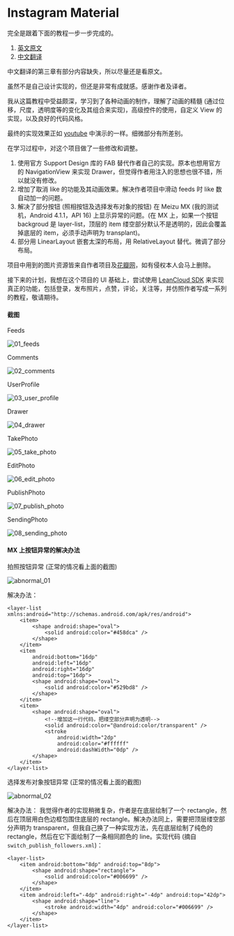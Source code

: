 # Instagram Material

完全是跟着下面的教程一步一步完成的。

1. [英文原文](http://frogermcs.github.io/Instagram-with-Material-Design-concept-is-getting-real-the-summary/)
2. [中文翻译](http://www.jcodecraeer.com/a/anzhuokaifa/androidkaifa/2015/0509/2852.html)

中文翻译的第三章有部分内容缺失，所以尽量还是看原文。

虽然不是自己设计实现的，但还是非常有成就感。感谢作者及译者。

我从这篇教程中受益颇深，学习到了各种动画的制作，理解了动画的精髓 (通过位移，尺度，透明度等的变化及其组合来实现)，高级控件的使用，自定义 View 的实现，以及良好的代码风格。

最终的实现效果正如 [youtube](https://www.youtube.com/watch?v=VpLP__Vupxw) 中演示的一样。细微部分有所差别。

在学习过程中，对这个项目做了一些修改和调整。

1. 使用官方 Support Design 库的 FAB 替代作者自己的实现。原本也想用官方的 NavigationView 来实现 Drawer，但觉得作者用注入的思想也很不错，所以就没有修改。
2. 增加了取消 like 的功能及其动画效果。解决作者项目中滑动 feeds 时 like 数自动加一的问题。
3. 解决了部分按钮 (照相按钮及选择发布对象的按钮) 在 Meizu MX (我的测试机，Android 4.1.1，API 16) 上显示异常的问题。(在 MX 上，如果一个按钮 backgroud 是 layer-list，顶层的 item 缕空部分默认不是透明的，因此会覆盖掉底层的 item，必须手动声明为 transplant)。
4. 部分用 LinearLayout 嵌套太深的布局，用 RelativeLayout 替代。微调了部分布局。

项目中用到的图片资源皆来自作者项目及[花瓣网](http://huaban.com/)，如有侵权本人会马上删除。

接下来的计划，我想在这个项目的 UI 基础上，尝试使用 [LeanCloud SDK](https://leancloud.cn/) 来实现真正的功能，包括登录，发布照片，点赞，评论，关注等，并仿照作者写成一系列的教程，敬请期待。

#### 截图
Feeds

![01_feeds](apk/01_feeds.jpg)

Comments

![02_comments](apk/02_comments.jpg)

UserProfile

![03_user_profile](apk/03_user_profile.jpg)

Drawer

![04_drawer](apk/04_drawer.jpg)

TakePhoto

![05_take_photo](apk/05_take_photo.jpg)

EditPhoto

![06_edit_photo](apk/06_edit_photo.jpg)

PublishPhoto

![07_publish_photo](apk/07_publish_photo.jpg)

SendingPhoto

![08_sending_photo](apk/08_sending_photo.jpg)

#### MX 上按钮异常的解决办法
拍照按钮异常 (正常的情况看上面的截图)

![abnormal_01](apk/abnormal_01.jpg)

解决办法：

    <layer-list xmlns:android="http://schemas.android.com/apk/res/android">
        <item>
            <shape android:shape="oval">
                <solid android:color="#458dca" />
            </shape>
        </item>
        <item
            android:bottom="16dp"
            android:left="16dp"
            android:right="16dp"
            android:top="16dp">
            <shape android:shape="oval">
                <solid android:color="#529bd8" />
            </shape>
        </item>
        <item>
            <shape android:shape="oval">
                <!--增加这一行代码，把缕空部分声明为透明-->
                <solid android:color="@android:color/transparent" />
                <stroke
                    android:width="2dp"
                    android:color="#ffffff"
                    android:dashWidth="0dp" />
            </shape>
        </item>
    </layer-list>

选择发布对象按钮异常 (正常的情况看上面的截图)

![abnormal_02](apk/abnormal_02.jpg)

解决办法：
我觉得作者的实现稍微复杂，作者是在底层绘制了一个 rectangle，然后在顶层用白色边框包围住底层的 rectangle。解决办法同上，需要把顶层缕空部分声明为 transparent，但我自己换了一种实现方法，先在底层绘制了纯色的 rectangle，然后在它下面绘制了一条相同颜色的 line。实现代码 (摘自 `switch_publish_followers.xml`)：

    <layer-list>
        <item android:bottom="8dp" android:top="8dp">
            <shape android:shape="rectangle">
                <solid android:color="#006699" />
            </shape>
        </item>
        <item android:left="-4dp" android:right="-4dp" android:top="42dp">
            <shape android:shape="line">
                <stroke android:width="4dp" android:color="#006699" />
            </shape>
        </item>
    </layer-list>